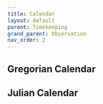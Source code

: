 ```yaml
---
title: Calendar
layout: default
parent: Timekeeping
grand_parent: Observation
nav_order: 2
---
```


## Gregorian Calendar

## Julian Calendar
